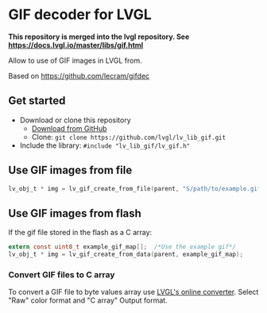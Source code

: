 # GIF decoder for LVGL

**This repository is merged into the lvgl repository. See https://docs.lvgl.io/master/libs/gif.html**

Allow to use of GIF images in LVGL from. 

Based on https://github.com/lecram/gifdec

## Get started
- Download or clone this repository
  - [Download from GitHub](https://github.com/lvgl/lv_lib_gif/archive/master.zip)
  - Clone: `git clone https://github.com/lvgl/lv_lib_gif.git`
- Include the library: `#include "lv_lib_gif/lv_gif.h"`

## Use GIF images from file
```c
lv_obj_t * img = lv_gif_create_from_file(parent, "S/path/to/example.gif");
```

## Use GIF images from flash
If the gif file stored in the flash as a C array: 
```c
extern const uint8_t example_gif_map[];  /*Use the example gif*/
lv_obj_t * img = lv_gif_create_from_data(parent, example_gif_map);
```
### Convert GIF files to C array
To convert a GIF file to byte values array use [LVGL's online converter](https://lvgl.io/tools/imageconverter). Select "Raw" color format and "C array" Output format.


